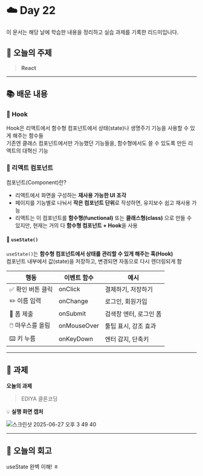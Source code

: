 # ☁️ Day 22
이 문서는 해당 날에 학습한 내용을 정리하고 실습 과제를 기록한 리드미입니다.

## 🔖 오늘의 주제
> **React**

---

## 📚 배운 내용
### 🧩 Hook
Hook은 리액트에서 함수형 컴포넌트에서 상태(state)나 생명주기 기능을 사용할 수 있게 해주는 함수들       
기존엔 클래스 컴포넌트에서만 가능했던 기능들을, 함수형에서도 쓸 수 있도록 만든 리액트의 대혁신 기능

### 🧱 리액트 컴포넌트
컴포넌트(Component)란?
- 리액트에서 화면을 구성하는 **재사용 가능한 UI 조각**
- 페이지를 기능별로 나눠서 **작은 컴포넌트 단위**로 작성하면, 유지보수 쉽고 재사용 가능
- 리액트는 이 컴포넌트를 **함수형(functional)** 또는 **클래스형(class)** 으로 만들 수 있지만, 현재는 거의 다 **함수형 컴포넌트 + Hook**을 사용

#### 🔄 `useState()`
`useState()`는 **함수형 컴포넌트에서 상태를 관리할 수 있게 해주는 훅(Hook)**        
컴포넌트 내부에서 값(state)을 저장하고, 변경되면 자동으로 다시 렌더링되게 함

| 행동               | 이벤트 함수   | 예시                          |
|------------------|-------------|----------------------------|
| ✅ 확인 버튼 클릭   | onClick     | 결제하기, 저장하기            |
| ✏️ 이름 입력        | onChange    | 로그인, 회원가입              |
| 📨 폼 제출         | onSubmit    | 검색창 엔터, 로그인 폼        |
| 🖱️ 마우스를 올림    | onMouseOver | 툴팁 표시, 강조 효과          |
| ⌨️ 키 누름         | onKeyDown   | 엔터 감지, 단축키             |




---

## 📝 과제

**오늘의 과제**
> EDIYA 클론코딩

💡 **실행 화면 캡처**

![스크린샷 2025-06-27 오후 3 49 40](https://github.com/user-attachments/assets/a6dfcf86-acea-41d8-9d6b-8b8ee563da52)

---

## 💭 오늘의 회고
useState 완벽 이해! ㅎ
